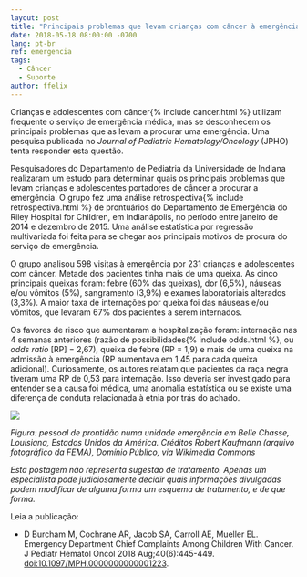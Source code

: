 ```yaml
---
layout: post
title: "Principais problemas que levam crianças com câncer à emergência"
date: 2018-05-18 08:00:00 -0700
lang: pt-br
ref: emergencia
tags:
  - Câncer
  - Suporte
author: ffelix
---
```


Crianças e adolescentes com câncer{% include cancer.html %} utilizam frequente o serviço de emergência médica, mas se desconhecem os principais problemas que as levam a procurar uma emergência. Uma pesquisa publicada no _Journal of Pediatric Hematology/Oncology_ (JPHO) tenta responder esta questão.
<!--more-->

Pesquisadores do Departamento de Pediatria da Universidade de Indiana realizaram um estudo para determinar quais os principais problemas que levam crianças e adolescentes portadores de câncer a procurar a emergência. O grupo fez uma análise retrospectiva{% include retrospectiva.html %} de prontuários do Departamento de Emergência do Riley Hospital for Children, em Indianápolis, no período entre janeiro de 2014 e dezembro de 2015. Uma análise estatística por regressão multivariada foi feita para se chegar aos principais motivos de procura do serviço de emergência.

O grupo analisou 598 visitas à emergência por 231 crianças e adolescentes com câncer. Metade dos pacientes tinha mais de uma queixa. As cinco principais queixas foram: febre (60% das queixas), dor (6,5%), náuseas e/ou vômitos (5%), sangramento (3,9%) e exames laboratoriais alterados (3,3%). A maior taxa de internações por queixa foi das náuseas e/ou vômitos, que levaram 67% dos pacientes a serem internados.

Os favores de risco que aumentaram a hospitalização foram: internação nas 4 semanas anteriores (razão de possibilidades{% include odds.html %}, ou _odds ratio_ [RP] = 2,67), queixa de febre (RP = 1,9) e mais de uma queixa na admissão à emergência (RP aumentava em 1,45 para cada queixa adicional). Curiosamente, os autores relatam que pacientes da raça negra tiveram uma RP de 0,53 para internação. Isso deveria ser investigado para entender se a causa foi médica, uma anomalia estatística ou se existe uma diferença de conduta relacionada à etnia por trás do achado.

![](https://upload.wikimedia.org/wikipedia/commons/3/3f/FEMA_-_18213_-_Photograph_by_Robert_Kaufmann_taken_on_10-25-2005_in_Louisiana.jpg)

_Figura: pessoal de prontidão numa unidade emergência em Belle Chasse, Louisiana, Estados Unidos da América. Créditos Robert Kaufmann (arquivo fotográfico da FEMA), Domínio Público, via Wikimedia Commons_

_Esta postagem não representa sugestão de tratamento. Apenas um especialista pode judiciosamente decidir quais informações divulgadas podem modificar de alguma forma um esquema de tratamento, e de que forma._

Leia a publicação:
- D Burcham M, Cochrane AR, Jacob SA, Carroll AE, Mueller EL. Emergency Department Chief Complaints Among Children With Cancer. J Pediatr Hematol Oncol 2018 Aug;40(6):445-449. [doi:10.1097/MPH.0000000000001223](http://doi.org/10.1097/MPH.0000000000001223).

